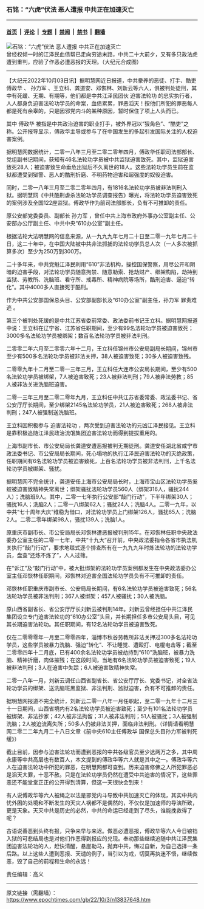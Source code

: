 ### 石铭：“六虎”伏法 恶人遭报 中共正在加速灭亡

---

#### [首页](../../../..?n13837648) &nbsp;|&nbsp; [评论](../../../../../epoch-comment?n13837648) &nbsp;|&nbsp; [专题](../../../../../epoch-special?n13837648) &nbsp;|&nbsp; [禁闻](../../../../../epoch-news?n13837648) &nbsp;|&nbsp; [禁书](../../../../../books?n13837648) &nbsp;|&nbsp; [翻墙](https://github.com/gfw-breaker/nogfw/blob/master/README.md?n13837648)


<div><img alt="石铭：“六虎”伏法 恶人遭报 中共正在加速灭亡" class="attachment-djy_600_400 size-djy_600_400 wp-post-image" src="https://i.epochtimes.com/assets/uploads/2022/09/id13832284-2022-09-25_000550-600x400.jpg"/>
<div class="caption">
 曾经权倾一时的江泽民血债帮已走向穷途末路，中共二十大前夕，又有多只政法虎遭到重判，应验了作恶必遭恶报的天理。（大纪元合成图）
</div></div><hr/><div class="post_content" id="artbody" itemprop="articleBody">
 <!-- article content begin -->
 <p>
  【大纪元2022年10月03日讯】据明慧网近日报道，中共豢养的恶徒、打手、酷吏
  <ok href="https://www.epochtimes.com/gb/tag/%E5%82%85%E6%94%BF%E5%8D%8E.html">
   傅政华
  </ok>
  、
  <ok href="https://www.epochtimes.com/gb/tag/%E5%AD%99%E5%8A%9B%E5%86%9B.html">
   孙力军
  </ok>
  、王立科、龚道安、邓恢林、刘新云等六人，俱被判处徒刑，其中有死缓、无期、有期等，他们都是中共江泽民团伙
  <ok href="https://www.epochtimes.com/gb/tag/%E8%BF%AB%E5%AE%B3%E6%B3%95%E8%BD%AE%E5%8A%9F.html">
   迫害法轮功
  </ok>
  的忠实执行者，人人都身负迫害法轮功学员的命案，血债累累，罪恶滔天！按他们所犯的罪恶每人都是死有余辜的，只是因邪党内斗的某种原因，暂时保住了项上人头而已。
 </p>
 <p>
  其中
  <ok href="https://www.epochtimes.com/gb/tag/%E5%82%85%E6%94%BF%E5%8D%8E.html">
   傅政华
  </ok>
  被指是中共政治迫害的职业打手，被外界冠以“狠角色”、“酷吏”之称。公开报导显示，傅政华主导或参与了在中国发生的多起引发国际关注的人权迫害案例。
 </p>
 <p>
  据明慧网数据统计，二零一八年三月至二零二零年四月，傅政华任职司法部部长、党组副书记期间，获知有46名法轮功学员被中共监狱迫害致死。其中，监狱迫害致死28人；被迫害致生命垂危出狱后不久离世的18人。这些法轮功学员生前在监狱都遭受到狱警、恶人的酷刑折磨、不明药物迫害和超强度的奴役迫害。
 </p>
 <p>
  同时，二零一八年三月至二零二零年四月，有1816名法轮功学员被非法判刑入狱。据明慧网《中共酷刑虐杀法轮功学员调查报告》曝光，将法轮功学员迫害致死的案例涉及全国122座监狱。傅政华作为前司法部部长，负有不可推卸的责任。
 </p>
 <p>
  原公安部党委委员、副部长
  <ok href="https://www.epochtimes.com/gb/tag/%E5%AD%99%E5%8A%9B%E5%86%9B.html">
   孙力军
  </ok>
  ，曾任中共上海市政府外事办公室副主任、公安部办公厅副主任、中共中央“610办公室”副主任。
 </p>
 <p>
  根据法轮大法明慧网的信息来源，从一九九九年七月二十日至二零一九年七月二十日，这二十年中，在中国大陆被中共非法抓捕的法轮功学员总人次（一人多次被抓算多次）至少为250万到300万。
 </p>
 <p>
  二十多年来，中共党魁江泽民利用“610”非法机构，操控国保警察，用尽公开和阴暗的迫害手段，对法轮功学员随意拘禁、随意勒索、抢劫财产、绑架构陷，劫持到监狱、劳教所、洗脑班、看守所、戒毒所、精神病院等场所，酷刑迫害、逼迫“转化”。其中4000多人直接死于酷刑。
 </p>
 <p>
  作为中共公安部国保总头目、公安部副部长及“610办公室”副主任，孙力军
  <ok href="https://www.epochtimes.com/gb/tag/%E7%BD%AA%E8%B4%A3%E9%9A%BE%E9%80%83.html">
   罪责难逃
  </ok>
  。
 </p>
 <p>
  第三个被判处死缓的是中共江苏省委前常委、政法委前书记王立科。据明慧网报道中说：王立科在辽宁省、江苏省任职期间，至少有99名法轮功学员被迫害致死；3000多名法轮功学员被绑架；数百名法轮功学员被非法判刑。
 </p>
 <p>
  二零零二年六月至二零零六年十二月，王立科任锦州市公安局副局长期间，锦州市至少有500多名法轮功学员被非法关押，38人被迫害致死；30多人被迫害致残。
 </p>
 <p>
  二零零九年十二月至二零一三年三月，王立科任大连市公安局长期间，至少有500名法轮功学员被绑架，7人被迫害致死；23人被非法判刑；79人被非法劳教；85人被非法关进洗脑班迫害。
 </p>
 <p>
  二零一三年三月至二零二零年九月，王立科任中共江苏省委常委、政法委书记、省公安厅厅长期间，至少绑架2145名法轮功学员，21人被迫害致死；268人被非法判刑；247人被强制送洗脑班。
 </p>
 <p>
  王立科因积极参与
  <ok href="https://www.epochtimes.com/gb/tag/%E8%BF%AB%E5%AE%B3%E6%B3%95%E8%BD%AE%E5%8A%9F.html">
   迫害法轮功
  </ok>
  ，两次受到迫害法轮功的元凶江泽民接见。王立科是靠积极追随江泽民政治流氓集团迫害法轮功而得到提拔重用的。
 </p>
 <p>
  上海市副市长、市公安局局长龚道安遭恶报被判无期徒刑。龚道安任湖北省咸宁市政法委书记、市公安局局长期间，死心塌地的执行江泽民迫害法轮功的灭绝政策，任职期间有6名法轮功学员被迫害致死，上百名法轮功学员被非法判刑，上千名法轮功学员被绑架、骚扰。
 </p>
 <p>
  据明慧网不完全统计，龚道安任上海市公安局局长时，上海市宝山区法轮功学员奚蛟被迫害致精神失常离世；绑架骚扰法轮功学员560人（绑架316人，骚扰244人）；洗脑班9人。其中，二零一七年执行公安部“敲门行动”，下半年绑架30人；骚扰16人；洗脑2人；二零一八绑架62人；骚扰24人；洗脑4人。二零一九年，以中共“七十周年大庆”维稳为借口，对法轮功学员上门绑架126人，骚扰65人；洗脑2人。二零二零年绑架98人，骚扰139人；洗脑1人。
 </p>
 <p>
  原重庆市副市长、市公安局局长邓恢林遭恶报被判刑15年。在邓恢林任职中央政法委办公室主任的二零一七年，中共“十九大”召开前，中央政法委指令各省市执法机关执行“敲门行动”，要求地毯式逐个排查所有在一九九九年时炼法轮功的法轮功学员，盘查“还炼不炼了”，人人过筛。
 </p>
 <p>
  在“诉江”及“敲门行动”中，被大批绑架的法轮功学员案例都发生在中央政法委办公室主任邓恢林任职期间，邓恢林对迫害全国法轮功学员负有不可推卸的责任。
 </p>
 <p>
  邓恢林任职重庆市副市长、公安局局长期间，有6名法轮功学员被迫害致死；56名法轮功学员被非法判刑；367人被绑架；457人被骚扰；30人被洗脑。
 </p>
 <p>
  原山西省副省长、省公安厅厅长刘新云被判刑14年。刘新云曾经担任中共江泽民集团设立专门迫害法轮功的“610办公室”头目，并长期担任多市公安局头目，可见其长期迫害法轮功。其任职期间，有12名法轮功学员被迫害致死。
 </p>
 <p>
  仅在二零零零年一月至二零零四年，淄博市秋谷劳教所非法关押过300多名法轮功学员，这些学员被暴力洗脑、强迫“转化”、不让睡觉、遭殴打、电棍电击等；截至二零零四年十二月底，已有400余名法轮功学员被劫持到“610”洗脑班，被暴力洗脑、精神折磨，肉体摧残；在这段时间，当地有6名法轮功学员被迫害致死；19人被非法判刑；3人在迫害中失踪；6人被迫害致精神失常。
 </p>
 <p>
  二零一八年一月，刘新云调任山西省副省长、省公安厅厅长、党委书记，对全省法轮功学员的绑架、送洗脑班黑监狱、非法判刑、监狱迫害，负有不可推卸的责任。
 </p>
 <p>
  据明慧网报道不完全统计，刘新云二零一八年一月任职起，至二零一九年十二月三十一日期间，山西省境内有2名法轮功学员被迫害致死；至少有101名法轮功学员被绑架、非法抄家；42人被非法拘留；31人被非法判刑；51人被骚扰；3人被强制洗脑；2人被迫流离失所；50多人仍被非法关押，面临非法判刑。（详情请看明慧网二零二二年九月二十八日文章《前中央610主任傅政华 国保总头目孙力军被判死缓》）
 </p>
 <p>
  截止目前，因参与迫害法轮功而遭到恶报的中共各级官员至少达两万之多，其中周永康等中共高层也有数百人，本文提到的傅政华等六人就是其中之一。傅政华等六人在迫害法轮功中所犯的罪恶，在明慧网都可查到。历来迫害修佛之人所犯罪恶必是滔天大罪，十恶不赦。只是在法轮功学员仍然在遭受中共迫害的情况下，这些罪恶还不能堂堂正正的公开得到清算，但这一天很快会到来！
 </p>
 <p>
  有人说傅政华等六人被绳之以法是邪党内斗导致中共加速灭亡的体现，其实中共内忧外困的处境和不断发生的天灾人祸都不是偶然的，不仅仅是加速师的导演所致，更是天象。天灭中共是历史的必然，中共的命运已经走到了尽头，谁能挽救得了呢？
 </p>
 <p>
  古语说善恶到头终有报，只争来早与来迟。做恶必遭恶报，傅政华等六人今日锒铛入狱的可悲结局也是对他们作恶得到报应的兑现。奉劝那些继续追随中共江泽民集团迫害法轮功的人，赶快清醒，悬崖勒马，抛弃中共，悔过自新，为自己选择一条后路。以上这些人遭到恶报、天谴的例子，当引以为戒，切莫再执迷不悟，继续做恶，毁了自己的前程和生命的永远！
 </p>
 <p>
  责任编辑：高义
 </p>
 <!-- article content end -->
 <div id="below_article_ad">
 </div>
</div>


---

原文链接（需翻墙）：https://www.epochtimes.com/gb/22/10/3/n13837648.htm